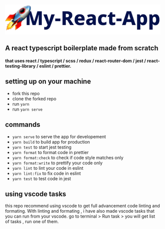 ![logo](https://github.com/tanay-pingalkar/my-react-app/blob/main/public/logo.svg)

## A react typescript boilerplate made from scratch

<h4> that uses react / typescript / scss / redux / react-router-dom / jest / react-testing-library / eslint / prettier.</h4>

## setting up on your machine

- fork this repo
- clone the forked repo
- run `yarn`
- run `yarn serve`

## commands

- `yarn serve` to serve the app for developement
- `yarn build` to build app for production
- `yarn test` to start jest testing
- `yarn format` to format code in prettier
- `yarn format:check` to check if code style matches only
- `yarn format:write` to prettify your code only
- `yarn lint` to lint your code in eslint
- `yarn lint:fix` to fix code in eslint
- `yarn test` to test code in jest



## using vscode tasks
this repo recommend using vscode to get full advancement code linting and formating. With linting and formating , i have also made vscode tasks that you can run from your vscode. go to terminal > Run task > you will get list of tasks , run one of them.
